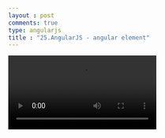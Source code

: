 ```yaml
---
layout : post
comments: true
type: angularjs
title : "25.AngularJS - angular element"
---
```


<video controls="controls"  class="movie" src="https://dl.dropboxusercontent.com/u/161895058/Video/angularjs/25.%20Egghead.io%20-%20AngularJS%20-%20angular.element.mp4">
</video>
